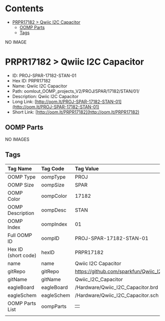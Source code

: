



Contents
========

* [PRPR17182 > Qwiic I2C Capacitor](#prpr17182--qwiic-i2c-capacitor)
	* [OOMP Parts](#oomp-parts)
	* [Tags](#tags)
  
NO IMAGE  
# PRPR17182 > Qwiic I2C Capacitor

- ID: PROJ-SPAR-17182-STAN-01
- Hex ID: PRPR17182
- Name: Qwiic I2C Capacitor
- Path: oomlout_OOMP_projects_V2/PROJ/SPAR/17182/STAN/01/
- Description: Qwiic I2C Capacitor
- Long Link: [http://oom.lt/PROJ-SPAR-17182-STAN-01](http://oom.lt/PROJ-SPAR-17182-STAN-01)
- Short Link: [http://oom.lt/PRPR17182](http://oom.lt/PRPR17182)

## OOMP Parts
  
NO IMAGES  
## Tags
  

|Tag Name|Tag Code|Tag Value|
| :--- | :--- | :--- |
|OOMP Type|oompType|PROJ|
|OOMP Size|oompSize|SPAR|
|OOMP Color|oompColor|17182|
|OOMP Description|oompDesc|STAN|
|OOMP Index|oompIndex|01|
|Full OOMP ID|oompID|PROJ-SPAR-17182-STAN-01|
|Hex ID (short code)|hexID|PRPR17182|
|name|name|Qwiic I2C Capacitor|
|gitRepo|gitRepo|https://github.com/sparkfun/Qwiic_I2C_Capacitor|
|gitName|gitName|Qwiic_I2C_Capacitor|
|eagleBoard|eagleBoard|/Hardware/Qwiic_I2C_Capacitor.brd|
|eagleSchem|eagleSchem|/Hardware/Qwiic_I2C_Capacitor.sch|
|OOMP Parts List|oompParts|<table><tr><td></td></tr></table>|
||||
